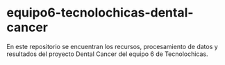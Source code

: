 # equipo6-tecnolochicas-dental-cancer
En este repositorio se encuentran los recursos, procesamiento de datos y resultados del proyecto Dental Cancer del equipo 6 de Tecnolochicas.
